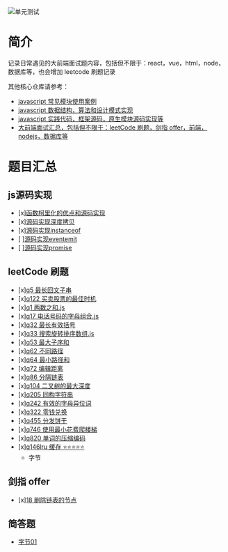![单元测试](https://github.com/ddzyan/frontend-interview/workflows/Nodejs/badge.svg)

# 简介

记录日常遇见的大前端面试题内容，包括但不限于：react，vue，html，node，数据库等，也会增加 leetcode 刷题记录

其他核心仓库请参考：

* [javascript 常见模块使用案例](https://github.com/ddzyan/node-module-example)
* [javascript 数据结构，算法和设计模式实现](https://github.com/ddzyan/algorithmAndDataStructure)
* [javascript 实践代码，框架源码，原生模块源码实现等](https://github.com/ddzyan/node-project)
* [大前端面试汇总，包括但不限于：leetCode 刷题，剑指 offer，前端，nodejs，数据库等](https://github.com/ddzyan/node-project)

# 题目汇总

## js源码实现

- [x][函数柯里化的优点和源码实现](./js源码实现/函数柯里化.js)
- [x][源码实现深度拷贝](./js源码实现/深度拷贝.js)
- [x][源码实现instanceof](./js源码实现/instanceof.js)
- [ ][源码实现eventemit]()
- [ ][源码实现promise](./js源码实现/promise源码实现)

## leetCode 刷题

- [x][q5 最长回文子串](./leetCode/q5最长回文子串)
- [x][q122 买卖股票的最佳时机](./leetCode/q122买卖股票的最佳时机)
- [x][q1 两数之和.js](./leetCode/q1两数之和.js)
- [x][q17 电话号码的字母组合.js](./leetCode/q17电话号码的字母组合.js)
- [x][q32 最长有效括号](./leetCode/q32最长有效括号)
- [x][q33 搜索旋转排序数组.js](./leetCode/q33搜索旋转排序数组.js)
- [x][q53 最大子序和](./leetCode/q53最大子序和)
- [x][q62 不同路径](./leetCode/q62不同路径)
- [x][q64 最小路径和](./leetCode/q64最小路径和)
- [x][q72 编辑距离](./leetCode/q72编辑距离)
- [x][q86 分隔链表](./leetCode/q86分隔链表)
- [x][q104 二叉树的最大深度](./leetCode/q104二叉树的最大深度)
- [x][q205 同构字符串](./leetCode/q205同构字符串)
- [x][q242 有效的字母异位词](./leetCode/q242有效的字母异位词)
- [x][q322 零钱兑换](./leetCode/q322零钱兑换)
- [x][q455 分发饼干](./leetCode/q455分发饼干)
- [x][q746 使用最小花费爬楼梯](./leetCode/q746使用最小花费爬楼梯)
- [x][q820 单词的压缩编码](./leetCode/q820单词的压缩编码)
- [x][q146lru 缓存 ⭐️⭐️⭐️⭐️⭐️](./leetCode/q146LRU缓存)
  - 字节

## 剑指 offer

- [x][18 删除链表的节点](./leetCode/18删除链表的节点)

## 简答题
- [字节01](./简答题/字节01.md)